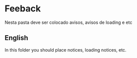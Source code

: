 # Feeback 

Nesta pasta deve ser colocado avisos, avisos de loading e etc

## English

In this folder you should place notices, loading notices, etc.